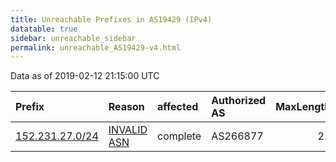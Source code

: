 ```yaml
---
title: Unreachable Prefixes in AS19429 (IPv4)
datatable: true
sidebar: unreachable_sidebar
permalink: unreachable_AS19429-v4.html
---
```


Data as of 2019-02-12 21:15:00 UTC


<div class="datatable-begin"></div>

| Prefix                                                   | Reason                                                                                                 | affected   | Authorized AS   |   MaxLength | Anchor                                         |   unreachable /24s |
|:---------------------------------------------------------|:-------------------------------------------------------------------------------------------------------|:-----------|:----------------|------------:|:-----------------------------------------------|-------------------:|
| [152.231.27.0/24](https://stat.ripe.net/152.231.27.0/24) | [INVALID ASN](https://rpki-validator.ripe.net/announcement-preview?asn=AS19429&prefix=152.231.27.0/24) | complete   | AS266877        |          21 | [LACNIC](unreachable_LACNIC_RPKI_Root-v4.html) |                  1 |

<div class="datatable-end"></div>